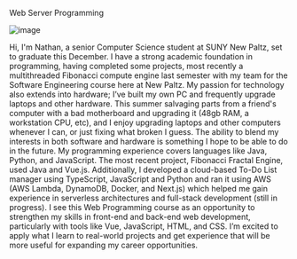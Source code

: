 Web Server Programming

![image](https://github.com/user-attachments/assets/bfce3609-d7a1-4374-b772-cc34cd792c49)

Hi, I'm Nathan, a senior Computer Science student at SUNY New Paltz, set to graduate this December. I have a strong academic foundation in programming, having completed some projects, most recently a multithreaded Fibonacci compute engine last semester with my team for the Software Engineering course here at New Paltz. My passion for technology also extends into hardware; I’ve built my own PC and frequently upgrade laptops and other hardware. This summer salvaging parts from a friend's computer with a bad motherboard and upgrading it (48gb RAM, a workstation CPU, etc), and I enjoy upgrading laptops and other computers whenever I can, or just fixing what broken I guess. The ability to blend my interests in both software and hardware is something I hope to be able to do in the future.
My programming experience covers languages like Java, Python, and JavaScript. The most recent project, Fibonacci Fractal Engine, used Java and Vue.js. Additionally, I developed a cloud-based To-Do List manager using TypeScript, JavaScript and Python and ran it using AWS (AWS Lambda, DynamoDB, Docker, and Next.js) which helped me gain experience in serverless architectures and full-stack development (still in progress).
I see this Web Programming course as an opportunity to strengthen my skills in front-end and back-end web development, particularly with tools like Vue, JavaScript, HTML, and CSS. I’m excited to apply what I learn to real-world projects and get experience that will be more useful for expanding my career opportunities.
